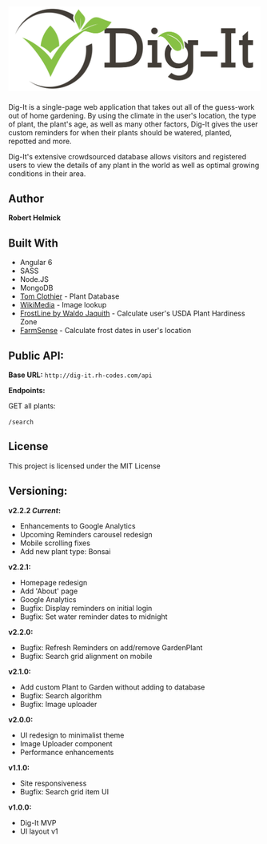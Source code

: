 ## ![Dig-It logo](client/src/assets/logo/dig-it-logo-full.svg)

Dig-It is a single-page web application that takes out all of the guess-work out of home gardening. By using the climate in the user's location, the type of plant, the plant's age, as well as many other factors, Dig-It gives the user custom reminders for when their plants should be watered, planted, repotted and more. 

Dig-It's extensive crowdsourced database allows visitors and registered users to view the details of any plant in the world as well as optimal growing conditions in their area.

## Author

**Robert Helmick**

## Built With

- Angular 6
- SASS
- Node.JS
- MongoDB
- [Tom Clothier](https://tomclothier.hort.net/) - Plant Database
- [WikiMedia](https://www.mediawiki.org/) - Image lookup
- [FrostLine by Waldo Jaquith](https://github.com/waldoj/frostline) - Calculate user's USDA Plant Hardiness Zone
- [FarmSense](http://www.farmsense.net/api/frost-date-api/) - Calculate frost dates in user's location

## Public API:

**Base URL:** ````http://dig-it.rh-codes.com/api```` 

**Endpoints:**

GET all plants: 

````/search````

## License

This project is licensed under the MIT License

## Versioning:

**v2.2.2 *Current*:**

- Enhancements to Google Analytics
- Upcoming Reminders carousel redesign
- Mobile scrolling fixes
- Add new plant type: Bonsai

**v2.2.1:**

- Homepage redesign
- Add 'About' page
- Google Analytics
- Bugfix: Display reminders on initial login
- Bugfix: Set water reminder dates to midnight

**v2.2.0:**

- Bugfix: Refresh Reminders on add/remove GardenPlant
- Bugfix: Search grid alignment on mobile

**v2.1.0:**

- Add custom Plant to Garden without adding to database
- Bugfix: Search algorithm
- Bugfix: Image uploader

**v2.0.0:**

- UI redesign to minimalist theme
- Image Uploader component
- Performance enhancements

**v1.1.0:**

- Site responsiveness
- Bugfix: Search grid item UI

**v1.0.0:**

- Dig-It MVP
- UI layout v1